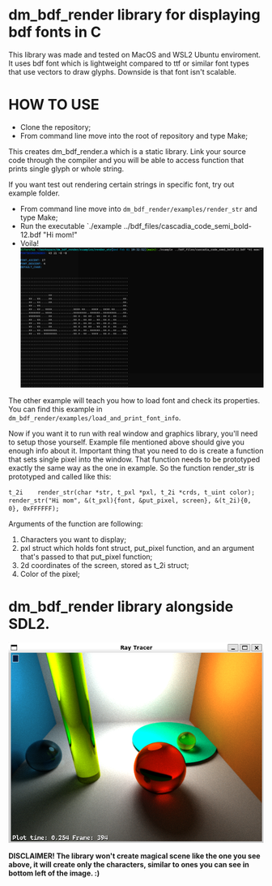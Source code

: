 # dm_bdf_render library for displaying bdf fonts in C

This library was made and tested on MacOS and WSL2 Ubuntu enviroment.
It uses bdf font which is lightweight compared to ttf or similar font types that use vectors to draw glyphs. Downside is that font isn't scalable.

# HOW TO USE

  - Clone the repository;
  - From command line move into the root of repository and type Make;
 
This creates dm_bdf_render.a which is a static library. Link your source code through the compiler and you will be able to access function that prints single glyph or whole string. 

If you want test out rendering certain strings in specific font, try out example folder.

  - From command line move into `dm_bdf_render/examples/render_str` and type Make;
  - Run the executable `./example ../bdf_files/cascadia_code_semi_bold-12.bdf "Hi mom!"
  - Voila!
<img src="hi_mom.png"></img>

The other example will teach you how to load font and check its properties. You can find this example in `dm_bdf_render/examples/load_and_print_font_info`.

Now if you want it to run with real window and graphics library, you'll need to setup those yourself. Example file mentioned above should give you enough info about it. 
Important thing that you need to do is create a function that sets single pixel into the window. That function needs to be prototyped exactly the same way as the one in example. So the function render_str is prototyped and called like this:
```
t_2i    render_str(char *str, t_pxl *pxl, t_2i *crds, t_uint color);
render_str("Hi mom", &(t_pxl){font, &put_pixel, screen}, &(t_2i){0, 0}, 0xFFFFFF);
```
Arguments of the function are following:

1) Characters you want to display;
2) pxl struct which holds font struct, put_pixel function, and an argument that's passed to that put_pixel function;
3) 2d coordinates of the screen, stored as t_2i struct;
4) Color of the pixel;

# dm_bdf_render library alongside SDL2.

<img src="font_render_with_graphical_window.png"></img>

**__DISCLAIMER! The library won't create magical scene like the one you see above, it will create only the characters, similar to ones you can see in bottom left of the image. :)__**
